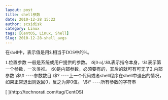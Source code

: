 ```yaml
---
layout: post
title: shell参数
date: 2010-12-28 15:22
author: scsidisk
category: Linux
tags: [CentOS, Linux, Shell]
Slug: 2010-12-28-shell_avgs
---
```


<span style="font-family: 'Lucida Grande', »ªÎÄÏ¸ºÚ, STHeiti; line-height: 18px;">在shell中，表示值是用\$,相当于DOS中的%。</span>

<div class="blog_content">
<span style="font-family: 'Lucida Grande', »ªÎÄÏ¸ºÚ, STHeiti; line-height: 18px;"><span style="font-family: 'Lucida Grande', »ªÎÄÏ¸ºÚ, STHeiti; line-height: 18px;">
1.位置参数
一般是系统或用户提供的参数。
\$[0-n],\$0,表示指令本身，\$1表示第一个参数，一次类推。
\$0是内部参数，必须要有的，其后的就可有可无了</span></span>2.内部参数
\$\# ----参数数目
\$?
----上一个代码或者shell程序在shell中退出的情况，如果正常退出则返回0，反之为非0值。
\$\* ----所有参数的字符串

</p>
</div>
<div class="posttagsblock">
[ ](http://technorati.com/tag/CentOS)

</div>

